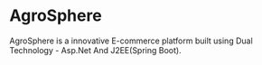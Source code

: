 # AgroSphere
AgroSphere is a innovative E-commerce platform built using Dual Technology - Asp.Net And J2EE(Spring Boot). 

